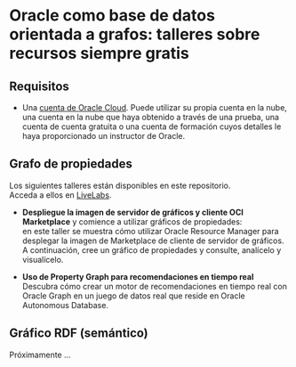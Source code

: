 # Oracle como base de datos orientada a grafos: talleres sobre recursos siempre gratis

## Requisitos

*   Una [cuenta de Oracle Cloud](https://www.oracle.com/cloud/free/). Puede utilizar su propia cuenta en la nube, una cuenta en la nube que haya obtenido a través de una prueba, una cuenta de cuenta gratuita o una cuenta de formación cuyos detalles le haya proporcionado un instructor de Oracle.

## Grafo de propiedades

Los siguientes talleres están disponibles en este repositorio.  
Acceda a ellos en [LiveLabs](http://developer.oracle.com/livelabs).

*   **Despliegue la imagen de servidor de gráficos y cliente OCI Marketplace** y comience a utilizar gráficos de propiedades:  
    en este taller se muestra cómo utilizar Oracle Resource Manager para desplegar la imagen de Marketplace de cliente de servidor de gráficos. A continuación, cree un gráfico de propiedades y consulte, analícelo y visualícelo.
    
*   **Uso de Property Graph para recomendaciones en tiempo real** Descubra cómo crear un motor de recomendaciones en tiempo real con Oracle Graph en un juego de datos real que reside en Oracle Autonomous Database.
    

## Gráfico RDF (semántico)

Próximamente ...